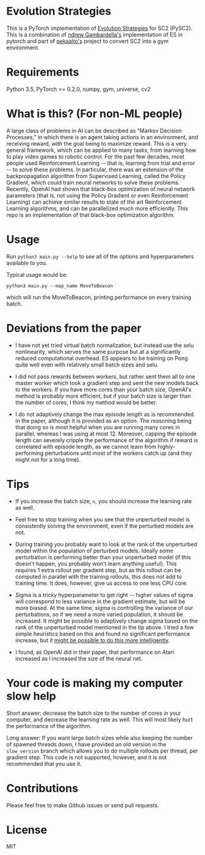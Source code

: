 # Evolution Strategies

This is a PyTorch implementation of [Evolution Strategies](https://arxiv.org/abs/1703.03864) for SC2 (PySC2). This is a combination of [ndrew Gambardella's](https://github.com/atgambardella/pytorch-es) implementation of ES in pytorch and part of [pekaalto's](https://github.com/pekaalto/sc2atari) project to convert SC2 into a gym environment.

# Requirements

Python 3.5, PyTorch >= 0.2.0, numpy, gym, universe, cv2

# What is this? (For non-ML people)

A large class of problems in AI can be described as "Markov Decision Processes," in which there is an agent taking actions in an environment, and receiving reward, with the goal being to maximize reward. This is a very general framework, which can be applied to many tasks, from learning how to play video games to robotic control. For the past few decades, most people used Reinforcement Learning -- that is, learning from trial and error -- to solve these problems. In particular, there was an extension of the backpropagation algorithm from Supervised Learning, called the Policy Gradient, which could train neural networks to solve these problems. Recently, OpenAI had shown that black-box optimization of neural network parameters (that is, not using the Policy Gradient or even Reinforcement Learning) can achieve similar results to state of the art Reinforcement Learning algorithms, and can be parallelized much more efficiently. This repo is an implementation of that black-box optimization algorithm.

# Usage

Run `python3 main.py --help` to see all of the options and hyperparameters available to you.

Typical usage would be:

```
python3 main.py --map_name MoveToBeacon
```
which will run the MoveToBeacon, printing performance on every training batch.

# Deviations from the paper

* I have not yet tried virtual batch normalization, but instead use the selu nonlinearity, which serves the same purpose but at a significantly reduced computational overhead. ES appears to be training on Pong quite well even with relatively small batch sizes and selu.

* I did not pass rewards between workers, but rather sent them all to one master worker which took a gradient step and sent the new models back to the workers. If you have more cores than your batch size, OpenAI's method is probably more efficient, but if your batch size is larger than the number of cores, I think my method would be better.

* I do not adaptively change the max episode length as is recommended in the paper, although it is provided as an option. The reasoning being that doing so is most helpful when you are running many cores in parallel, whereas I was using at most 12. Moreover, capping the episode length can severely cripple the performance of the algorithm if reward is correlated with episode length, as we cannot learn from highly-performing perturbations until most of the workers catch up (and they might not for a long time).

# Tips

* If you increase the batch size, `n`, you should increase the learning rate as well.

* Feel free to stop training when you see that the unperturbed model is consistently solving the environment, even if the perturbed models are not.

* During training you probably want to look at the rank of the unperturbed model within the population of perturbed models. Ideally some perturbation is performing better than your unperturbed model (if this doesn't happen, you probably won't learn anything useful). This requires 1 extra rollout per gradient step, but as this rollout can be computed in parallel with the training rollouts, this does not add to training time. It does, however, give us access to one less CPU core.

* Sigma is a tricky hyperparameter to get right -- higher values of sigma will correspond to less variance in the gradient estimate, but will be more biased. At the same time, sigma is controlling the variance of our perturbations, so if we need a more varied population, it should be increased. It might be possible to adaptively change sigma based on the rank of the unperturbed model mentioned in the tip above. I tried a few simple heuristics based on this and found no significant performance increase, but it [might be possible to do this more intelligently](http://www.inference.vc/evolution-strategies-variational-optimisation-and-natural-es-2/).

* I found, as OpenAI did in their paper, that performance on Atari increased as I increased the size of the neural net.

# Your code is making my computer slow help

Short answer: decrease the batch size to the number of cores in your computer, and decrease the learning rate as well. This will most likely hurt the performance of the algorithm.

Long answer: If you want large batch sizes while also keeping the number of spawned threads down, I have provided an old version in the `slow_version` branch which allows you to do multiple rollouts per thread, per gradient step. This code is not supported, however, and it is not recommended that you use it.

# Contributions

Please feel free to make Github issues or send pull requests.

# License

MIT
